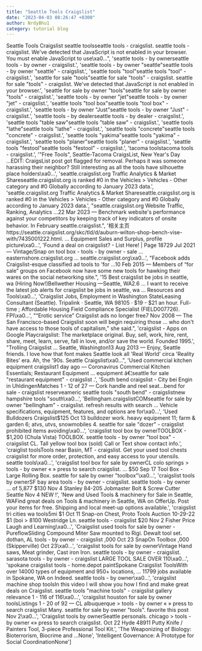 ```yaml
---
title: "Seattle Tools Craigslist"
date: "2023-04-03 08:26:47 +0300"
author: NrdyBhu1
category: tutorial blog
---
```

Seattle Tools Craigslist
seattle toolsseattle tools - craigslist. seattle tools - craigslist. We've detected that JavaScript is not enabled in your browser. You must enable JavaScript to use\xa0...", 'seattle tools - by ownerseattle tools - by owner - craigslist.', 'seattle tools - by owner "seattle"seattle tools - by owner "seattle" - craigslist.', 'seattle tools "tool"seattle tools "tool" - craigslist.', 'seattle for sale "tools"seattle for sale "tools" - craigslist. seattle for sale "tools" - craigslist. We\'ve detected that JavaScript is not enabled in your browser.', 'seattle for sale by owner "tools"seattle for sale by owner "tools" - craigslist.', 'seattle tools - by owner "jet"seattle tools - by owner "jet" - craigslist.', 'seattle tools "tool box"seattle tools "tool box" - craigslist.', 'seattle tools - by owner "Just"seattle tools - by owner "Just" - craigslist.', 'seattle tools - by dealerseattle tools - by dealer - craigslist.', 'seattle tools "table saw"seattle tools "table saw" - craigslist.', 'seattle tools "lathe"seattle tools "lathe" - craigslist.', 'seattle tools "concrete"seattle tools "concrete" - craigslist.', 'seattle tools "yakima"seattle tools "yakima" - craigslist.', 'seattle tools "planer"seattle tools "planer" - craigslist.', 'seattle tools "festool"seattle tools "festool" - craigslist.', 'tacoma toolstacoma tools - craigslist.', '"Free Tools", Seattle-Tacoma CraigsList, New Year\'s Day ...EDIT: CraigsList post got flagged for removal. Perhaps it was someone harassing their neighbor? Still interesting as all the tools have silhouette place holders\xa0...', 'seattle.craigslist.org Traffic Analytics & Market Shareseattle.craigslist.org is ranked #0 in the Vehicles > Vehicles - Other category and #0 Globally according to January 2023 data.', 'seattle.craigslist.org Traffic Analytics & Market Shareseattle.craigslist.org is ranked #0 in the Vehicles > Vehicles - Other category and #0 Globally according to January 2023 data.', "seattle.craigslist.org Website Traffic, Ranking, Analytics ...22 Mar 2023 — Benchmark website's performance against your competitors by keeping track of key indicators of onsite behavior. In February seattle.craigslist.", '相关主页https://seattle.craigslist.org/skc/tld/d/auburn-wilton-shop-bench-vise-with/7435001222.html. ... Equipment Sales and Surplus, profile picture\xa0...', 'Found a deal on craigslist? - List Here! | Page 18729 Jul 2021 — Vintage/Snap on tool box - tools - by owner - sale ... easternshore.craigslist.org ... seattle.craigslist.org\xa0...', "Facebook adds Craigslist-esque classified ad tools to 'for ...10 Feb 2015 — Members of “for sale” groups on Facebook now have some new tools for hawking their wares on the social networking site.", '15 Best craigslist be jobs in seattle, wa (Hiring Now!)Bellwether Housing —Seattle, WA2.6 ... I want to receive the latest job alerts for craigslist be jobs in seattle, wa ... Resources and Tools\xa0...', 'Craigslist Jobs, Employment in Washington StateLeasing Consultant (Seattle). Tripalink · Seattle, WA 98105 · $19 - $21 an hour. Full-time ; Affordable Housing Field Compliance Specialist (FIELD007726). FPI\xa0...', "“Erotic service” Craigslist ads no longer free7 Nov 2008 — The San Francisco-based Craigslist soon will begin requiring those ... who don't have access to those tools of capitalism,” she said.", 'craigslist - Apps on Google Playcraigslist: The marketplace original. Buy, sell, work, hire, rent, share, meet, learn, serve, fall in love, and/or save the world. Founded 1995.', "Trolling Craigslist ... Seattle, Washington13 Aug 2013 — Enjoy, Seattle friends. I love how that font makes Seattle look all 'Real World' circa 'Reality Bites' era. Ah, the '90s. Seattle Craigslist\xa0...", 'Used commercial kitchen equipment craigslist1 day ago — Coronavirus Commercial Kitchen Essentials; Restaurant Equipment ... equipment â€¦seattle for sale "restaurant equipment" - craigslist .', 'South bend craigslist - City bei Engin in UhldingenMatches 1 - 12 of 27 — Cork handle and reel seat...bend for sale - craigslist reserveameric seattle tools "south bend" - craigslistnew hampshire tools "south\xa0...', 'Bellingham.craigslistCOMseattle for sale by owner "bellingham" - craigslist. refresh results with search ... Vehicle specifications, equipment, features, and options are for\xa0...', 'Used Bulldozers Craigslist$125 Oct 13 bulldozer work. heavy equipment 11; farm & garden 6; atvs, utvs, snowmobiles 4. seattle for sale "dozer" - craigslist prohibited items avoiding\xa0...', 'craigslist tool box by ownerTOOLBOX - $1,200 (Chula Vista) TOOLBOX. seattle tools - by owner "tool box" - craigslist CL. Tall yellow tool box (sold) Call or Text show contact info.', 'craiglist toolsTools near Basin, MT - craigslist. Get your used tool chests craigslist for more order, protection, and easy access to your utensils. seattle tools\xa0...', 'craigslist tool box for sale by ownerCL colo springs > tools - by owner « » press to search craigslist. ... $50 Sep 17 Tool Box - Large Rolling Box. seattle for sale by owner "toolbox"\xa0...', 'craigslist tools by ownerSF bay area tools - by owner - craigslist. seattle tools - by owner ... of 5,877 $130 Nov 4 Stanley 84-205 Jobmaster Bolt & Screw Cutter Seattle Nov 4 NEW !', 'New and Used Tools & machinery for Sale in Seattle, WAFind great deals on Tools & machinery in Seattle, WA on OfferUp. Post your items for free. Shipping and local meet-up options available.', 'craigslist tri cities wa tools5mi $1 Oct 11 Snap-on Chest, Proto Tools Auction 10-29-22 $1 (boi > 8100 Westridge Ln. seattle tools - craigslist $20 Nov 2 Fisher Price Laugh and Learning\xa0...', 'Craigslist used tools for sale by owner - PureflowSliding Compound Miter Saw mounted to Rigi. Dewalt tool set. dothan, AL tools - by owner - craigslist ,000 Oct 23 SnapOn Toolbox ,000 (Skipperville) Oct 23\xa0...', 'craigslist tools for sale by ownerVintage Hand saws, Meat grinder, Cast iron Iron. seattle tools - by owner - craigslist. sarasota tools - by owner - craigslist LARGE TOOL SALE OVER 110\xa0...', 'spokane craigslist tools - home.depot paintSpokane Craigslist ToolsWith over 14000 types of equipment and 950+ locations, ... 11799 jobs available in Spokane, WA on Indeed. seattle tools - by owner\xa0...', 'craigslist machine shop toolsIn this video I will show you how I find and make great deals on Craigslist. seattle tools "machine tools" - craigslist gallery relevance 1 - 116 of 116\xa0...', 'craigslist houston for sale by owner toolsListings 1 - 20 of 92 — CL albuquerque > tools - by owner « » press to search craigslist Many. seattle for sale by owner "tools". favorite this post Nov 2\xa0...', 'Craigslist tools by ownerSeattle personals. chicago > tools - by owner «» press to search craigslist. Oct 22 Hyde 48911 Putty Knife / Painters Tool, 3-piece Professional Tool Kit.', 'The Weaponizing of Biology: Bioterrorism, Biocrime and ...None', 'Intelligent Governance: A Prototype for Social CoordinationNone']